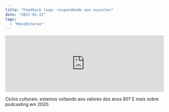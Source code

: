 ```yaml
---
title: "Feedback loop: respondendo aos ouvintes"
date: "2021-01-22"
tags: 
  - "MonoEstereo"
---
```


<iframe src="https://anchor.fm/monoestereo/embed/episodes/Feedback-loop-respondendo-aos-ouvintes-ele5ht" height="180px" width="100%" frameborder="0" scrolling="no" style="width:100%; height:180px;"></iframe>

Ciclos culturais: estamos voltando aos valores dos anos 60? E mais sobre podcasting em 2020.
